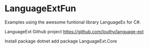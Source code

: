 # LanguageExtFun

Examples using the awesome funtional library LanguageEx for C#. 

LanguageExt Github project
https://github.com/louthy/language-ext

Install package
dotnet add package LanguageExt.Core
